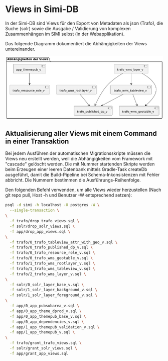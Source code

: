 # Views in Simi-DB

In der Simi-DB sind Views für den Export von Metadaten als json (Trafo), die Suche (solr) sowie die Ausgabe / Validierung
von komplexen Zusammenhängen im SIMI selbst (in der Webapplikation).

Das folgende Diagramm dokumentiert die Abhängigkeiten der Views untereinander.

![view_dependencies](doc_resources/view_dependencies.png)

## Aktualisierung aller Views mit einem Command in einer Transaktion

Bei jedem Ausführen der automatischen Migrationsskripte müssen die Views neu erstellt werden, weil die Abhängigkeiten vom Framework mit "cascade" gelöscht werden. Die mit Nummer startenden Skripte werden beim Erzeugen einer leeren Datenbank mittels Gradle-Task createDb ausgeführt, damit die Build-Pipeline bei Schema-Inkonsistenzen mit Fehler abbricht. Die Nummern bestimmen die Ausführungs-Reihenfolge.

Den folgenden Befehl verwenden, um alle Views wieder herzustellen (Nach git repo pull, Host -h und Benutzer -W entsprechend setzen):

```bash
psql -d simi -h localhost -U postgres -W \
  --single-transaction \
\
  -f trafo/drop_trafo_views.sql \
  -f solr/drop_solr_views.sql \
  -f app/drop_app_views.sql \
\
  -f trafo/0_trafo_tableview_attr_with_geo_v.sql \
  -f trafo/0_trafo_published_dp_v.sql \
  -f trafo/0_trafo_resource_role_v.sql \
  -f trafo/0_trafo_wms_geotable_v.sql \
  -f trafo/1_trafo_wms_rootlayer_v.sql \
  -f trafo/1_trafo_wms_tableview_v.sql \
  -f trafo/2_trafo_wms_layer_v.sql \
\
  -f solr/0_solr_layer_base_v.sql \
  -f solr/1_solr_layer_background_v.sql \
  -f solr/1_solr_layer_foreground_v.sql \
\
  -f app/0_app_pubsubarea_v.sql \
  -f app/0_app_theme_dprod_v.sql \
  -f app/0_app_themepub_base_v.sql \
  -f app/0_app_dependencies_v.sql \
  -f app/1_app_themepub_validation_v.sql \
  -f app/1_app_themepub_v.sql \
\
  -f trafo/grant_trafo_views.sql \
  -f solr/grant_solr_views.sql \
  -f app/grant_app_views.sql
```
